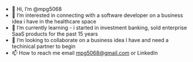 - 👋 Hi, I’m @mpg5068
- 👀 I’m interested in connecting with a software developer on a business idea i have in the healthcare space
- 🌱 I’m currently learning - i started in investment banking, sold enterprise SaaS products for the past 15 years
- 💞️ I’m looking to collaborate on a business idea I have and need a techinical partner to begin
- 📫 How to reach me email mpg5068@gmail.com or LinkedIn

<!---
mpg5068/mpg5068 is a ✨ special ✨ repository because its `README.md` (this file) appears on your GitHub profile.
You can click the Preview link to take a look at your changes.
--->
